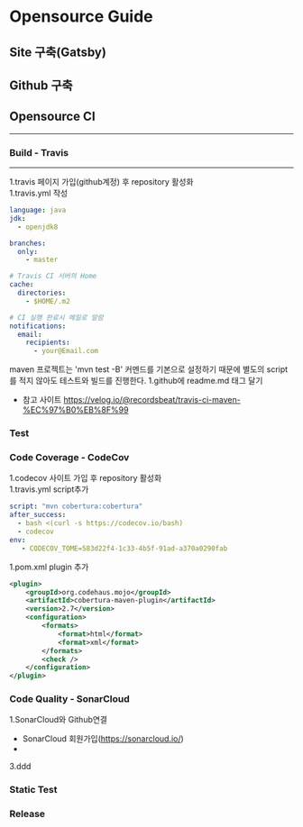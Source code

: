 # Opensource Guide

## Site 구축(Gatsby)

## Github 구축

## Opensource CI
---
### Build - Travis
---
1.travis 페이지 가입(github계정) 후 repository 활성화  
1.travis.yml 작성
```yml
language: java
jdk:
  - openjdk8

branches:
  only:
    - master

# Travis CI 서버의 Home
cache:
  directories:
    - $HOME/.m2

# CI 실행 완료시 메일로 알람
notifications:
  email:
    recipients:
      - your@Email.com
```
 maven 프로젝트는 'mvn test -B' 커멘드를 기본으로 설정하기 때문에 별도의 script를 적지 않아도 테스트와 빌드를 진행한다.
1.github에 readme.md 태그 달기  

+ 참고 사이트  https://velog.io/@recordsbeat/travis-ci-maven-%EC%97%B0%EB%8F%99

### Test
### Code Coverage - CodeCov
1.codecov 사이트 가입 후 repository 활성화  
1.travis.yml script추가  
```yml
script: "mvn cobertura:cobertura"
after_success:
  - bash <(curl -s https://codecov.io/bash)
  - codecov
env:
   - CODECOV_TOME=583d22f4-1c33-4b5f-91ad-a370a0290fab
```
1.pom.xml plugin 추가  
```xml
<plugin>
	<groupId>org.codehaus.mojo</groupId>
	<artifactId>cobertura-maven-plugin</artifactId>
	<version>2.7</version>
	<configuration>
		<formats>
			<format>html</format>
			<format>xml</format>
		</formats>
		<check />
	</configuration>
</plugin>
```
### Code Quality - SonarCloud
1.SonarCloud와 Github연결  
+ SonarCloud 회원가입(https://sonarcloud.io/)  
+ 

3.ddd
### Static Test
### Release
